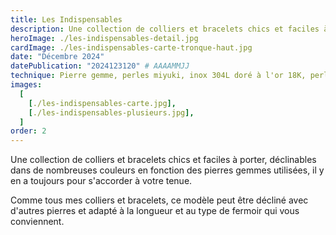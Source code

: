 ```yaml
---
title: Les Indispensables
description: Une collection de colliers et bracelets chics et faciles à porter, déclinables à l'infini !
heroImage: ./les-indispensables-detail.jpg
cardImage: ./les-indispensables-carte-tronque-haut.jpg
date: "Décembre 2024"
datePublication: "2024123120" # AAAAMMJJ
technique: Pierre gemme, perles miyuki, inox 304L doré à l'or 18K, perle de cristal preciosa
images:
  [
    [./les-indispensables-carte.jpg],
    [./les-indispensables-plusieurs.jpg],
  ]
order: 2
---
```


Une collection de colliers et bracelets chics et faciles à porter, déclinables dans de nombreuses couleurs en fonction des pierres gemmes utilisées, il y en a toujours pour s'accorder à votre tenue.

Comme tous mes colliers et bracelets, ce modèle peut être décliné avec d'autres pierres et adapté à la longueur et au type de fermoir qui vous conviennent.